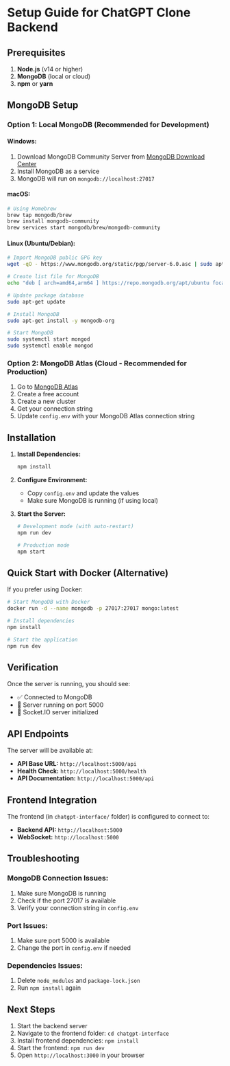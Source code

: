 # Setup Guide for ChatGPT Clone Backend

## Prerequisites

1. **Node.js** (v14 or higher)
2. **MongoDB** (local or cloud)
3. **npm** or **yarn**

## MongoDB Setup

### Option 1: Local MongoDB (Recommended for Development)

#### Windows:
1. Download MongoDB Community Server from [MongoDB Download Center](https://www.mongodb.com/try/download/community)
2. Install MongoDB as a service
3. MongoDB will run on `mongodb://localhost:27017`

#### macOS:
```bash
# Using Homebrew
brew tap mongodb/brew
brew install mongodb-community
brew services start mongodb/brew/mongodb-community
```

#### Linux (Ubuntu/Debian):
```bash
# Import MongoDB public GPG key
wget -qO - https://www.mongodb.org/static/pgp/server-6.0.asc | sudo apt-key add -

# Create list file for MongoDB
echo "deb [ arch=amd64,arm64 ] https://repo.mongodb.org/apt/ubuntu focal/mongodb-org/6.0 multiverse" | sudo tee /etc/apt/sources.list.d/mongodb-org-6.0.list

# Update package database
sudo apt-get update

# Install MongoDB
sudo apt-get install -y mongodb-org

# Start MongoDB
sudo systemctl start mongod
sudo systemctl enable mongod
```

### Option 2: MongoDB Atlas (Cloud - Recommended for Production)

1. Go to [MongoDB Atlas](https://www.mongodb.com/atlas)
2. Create a free account
3. Create a new cluster
4. Get your connection string
5. Update `config.env` with your MongoDB Atlas connection string

## Installation

1. **Install Dependencies:**
   ```bash
   npm install
   ```

2. **Configure Environment:**
   - Copy `config.env` and update the values
   - Make sure MongoDB is running (if using local)

3. **Start the Server:**
   ```bash
   # Development mode (with auto-restart)
   npm run dev
   
   # Production mode
   npm start
   ```

## Quick Start with Docker (Alternative)

If you prefer using Docker:

```bash
# Start MongoDB with Docker
docker run -d --name mongodb -p 27017:27017 mongo:latest

# Install dependencies
npm install

# Start the application
npm run dev
```

## Verification

Once the server is running, you should see:
- ✅ Connected to MongoDB
- 🚀 Server running on port 5000
- 🔌 Socket.IO server initialized

## API Endpoints

The server will be available at:
- **API Base URL:** `http://localhost:5000/api`
- **Health Check:** `http://localhost:5000/health`
- **API Documentation:** `http://localhost:5000/api`

## Frontend Integration

The frontend (in `chatgpt-interface/` folder) is configured to connect to:
- **Backend API:** `http://localhost:5000`
- **WebSocket:** `http://localhost:5000`

## Troubleshooting

### MongoDB Connection Issues:
1. Make sure MongoDB is running
2. Check if the port 27017 is available
3. Verify your connection string in `config.env`

### Port Issues:
1. Make sure port 5000 is available
2. Change the port in `config.env` if needed

### Dependencies Issues:
1. Delete `node_modules` and `package-lock.json`
2. Run `npm install` again

## Next Steps

1. Start the backend server
2. Navigate to the frontend folder: `cd chatgpt-interface`
3. Install frontend dependencies: `npm install`
4. Start the frontend: `npm run dev`
5. Open `http://localhost:3000` in your browser

